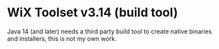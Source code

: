 # WiX Toolset v3.14 (build tool)
Java 14 (and later) needs a third party build tool to create native binaries and installers, this is not my own work.

